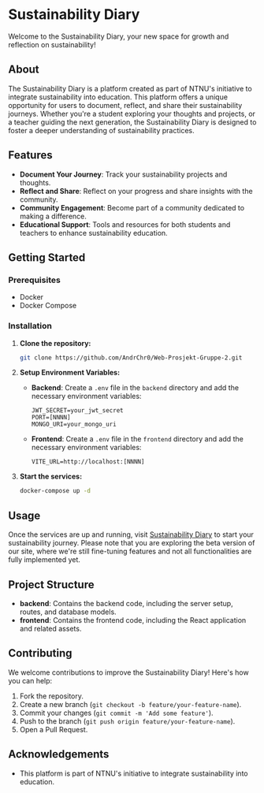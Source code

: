 # Sustainability Diary

Welcome to the Sustainability Diary, your new space for growth and reflection on sustainability!

## About

The Sustainability Diary is a platform created as part of NTNU's initiative to integrate sustainability into education. This platform offers a unique opportunity for users to document, reflect, and share their sustainability journeys. Whether you're a student exploring your thoughts and projects, or a teacher guiding the next generation, the Sustainability Diary is designed to foster a deeper understanding of sustainability practices.

## Features

- **Document Your Journey**: Track your sustainability projects and thoughts.
- **Reflect and Share**: Reflect on your progress and share insights with the community.
- **Community Engagement**: Become part of a community dedicated to making a difference.
- **Educational Support**: Tools and resources for both students and teachers to enhance sustainability education.

## Getting Started

### Prerequisites

- Docker
- Docker Compose

### Installation

1. **Clone the repository:**

    ```sh
    git clone https://github.com/AndrChr0/Web-Prosjekt-Gruppe-2.git
    ```

2. **Setup Environment Variables:**

    - **Backend**: Create a `.env` file in the `backend` directory and add the necessary environment variables:

        ```env
        JWT_SECRET=your_jwt_secret
        PORT=[NNNN]
        MONGO_URI=your_mongo_uri
        ```

    - **Frontend**: Create a `.env` file in the `frontend` directory and add the necessary environment variables:

        ```env
        VITE_URL=http://localhost:[NNNN]
        ```

3. **Start the services:**

    ```sh
    docker-compose up -d
    ```

## Usage

Once the services are up and running, visit [Sustainability Diary](https://team2.sustainability.it.ntnu.no/) to start your sustainability journey. Please note that you are exploring the beta version of our site, where we're still fine-tuning features and not all functionalities are fully implemented yet.

## Project Structure

- **backend**: Contains the backend code, including the server setup, routes, and database models.
- **frontend**: Contains the frontend code, including the React application and related assets.

## Contributing

We welcome contributions to improve the Sustainability Diary! Here's how you can help:

1. Fork the repository.
2. Create a new branch (`git checkout -b feature/your-feature-name`).
3. Commit your changes (`git commit -m 'Add some feature'`).
4. Push to the branch (`git push origin feature/your-feature-name`).
5. Open a Pull Request.

## Acknowledgements

- This platform is part of NTNU's initiative to integrate sustainability into education.


